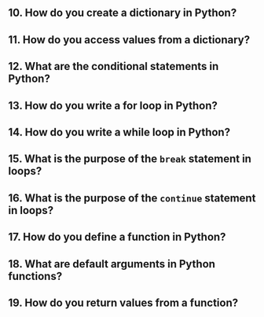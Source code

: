 ## 10. How do you create a dictionary in Python?

## 11. How do you access values from a dictionary?

## 12. What are the conditional statements in Python?

## 13. How do you write a for loop in Python?

## 14. How do you write a while loop in Python?

## 15. What is the purpose of the `break` statement in loops?

## 16. What is the purpose of the `continue` statement in loops?

## 17. How do you define a function in Python?

## 18. What are default arguments in Python functions?

## 19. How do you return values from a function?
